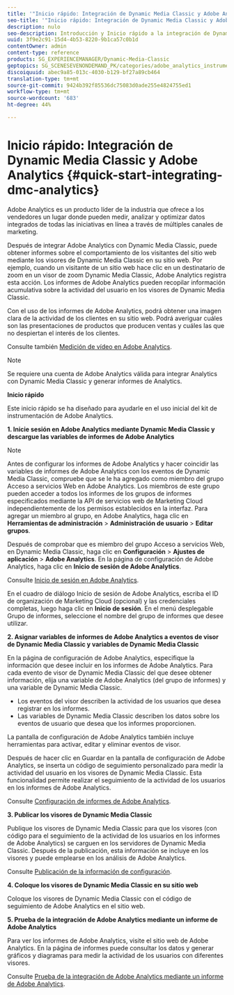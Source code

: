 ```yaml
---
title: '"Inicio rápido: Integración de Dynamic Media Classic y Adobe Analytics "'
seo-title: '"Inicio rápido: Integración de Dynamic Media Classic y Adobe Analytics "'
description: nulo
seo-description: Introducción y Inicio rápido a la integración de Dynamic Media Classic y Adobe Analytics para ayudarle en el uso inicial.
uuid: 3f9e2c91-15d4-4b53-8220-9b1ca57c0b1d
contentOwner: admin
content-type: reference
products: SG_EXPERIENCEMANAGER/Dynamic-Media-Classic
geptopics: SG_SCENESEVENONDEMAND_PK/categories/adobe_analytics_instrumentation_kit
discoiquuid: abec9a85-013c-4030-b129-bf27a89cb464
translation-type: tm+mt
source-git-commit: 9424b392f85536dc75083d0ade255e4824755ed1
workflow-type: tm+mt
source-wordcount: '683'
ht-degree: 44%

---
```



# Inicio rápido: Integración de Dynamic Media Classic y Adobe Analytics {#quick-start-integrating-dmc-analytics}

Adobe Analytics es un producto líder de la industria que ofrece a los vendedores un lugar donde pueden medir, analizar y optimizar datos integrados de todas las iniciativas en línea a través de múltiples canales de marketing.

Después de integrar Adobe Analytics con Dynamic Media Classic, puede obtener informes sobre el comportamiento de los visitantes del sitio web mediante los visores de Dynamic Media Classic en su sitio web. Por ejemplo, cuando un visitante de un sitio web hace clic en un destinatario de zoom en un visor de zoom Dynamic Media Classic, Adobe Analytics registra esta acción. Los informes de Adobe Analytics pueden recopilar información acumulativa sobre la actividad del usuario en los visores de Dynamic Media Classic.

Con el uso de los informes de Adobe Analytics, podrá obtener una imagen clara de la actividad de los clientes en su sitio web. Podrá averiguar cuáles son las presentaciones de productos que producen ventas y cuáles las que no despiertan el interés de los clientes.

Consulte también [Medición de vídeo en Adobe Analytics](https://docs.adobe.com/content/help/en/media-analytics/using/media-overview.html).

>[!NOTE]
>
>Se requiere una cuenta de Adobe Analytics válida para integrar Analytics con Dynamic Media Classic y generar informes de Analytics.

**Inicio rápido**

Este inicio rápido se ha diseñado para ayudarle en el uso inicial del kit de instrumentación de Adobe Analytics.

**1. Inicie sesión en Adobe Analytics mediante Dynamic Media Classic y descargue las variables de informes de Adobe Analytics**

>[!NOTE]
>
>Antes de configurar los informes de Adobe Analytics y hacer coincidir las variables de informes de Adobe Analytics con los eventos de Dynamic Media Classic, compruebe que se le ha agregado como miembro del grupo Acceso a servicios Web en Adobe Analytics. Los miembros de este grupo pueden acceder a todos los informes de los grupos de informes especificados mediante la API de servicios web de Marketing Cloud independientemente de los permisos establecidos en la interfaz. Para agregar un miembro al grupo, en Adobe Analytics, haga clic en **Herramientas de administración** > **Administración de usuario** > **Editar grupos**.

Después de comprobar que es miembro del grupo Acceso a servicios Web, en Dynamic Media Classic, haga clic en **Configuración** > **Ajustes de aplicación** > **Adobe Analytics**. En la página de configuración de Adobe Analytics, haga clic en **Inicio de sesión de Adobe Analytics**.

Consulte [Inicio de sesión en Adobe Analytics](log-analytics.md#log_in_to_adobe_analytics).

En el cuadro de diálogo Inicio de sesión de Adobe Analytics, escriba el ID de organización de Marketing Cloud (opcional) y las credenciales completas, luego haga clic en **Inicio de sesión**. En el menú desplegable Grupo de informes, seleccione el nombre del grupo de informes que desee utilizar.

**2. Asignar variables de informes de Adobe Analytics a eventos de visor de Dynamic Media Classic y variables de Dynamic Media Classic**

En la página de configuración de Adobe Analytics, especifique la información que desee incluir en los informes de Adobe Analytics. Para cada evento de visor de Dynamic Media Classic del que desee obtener información, elija una variable de Adobe Analytics (del grupo de informes) y una variable de Dynamic Media Classic.

* Los eventos del visor describen la actividad de los usuarios que desea registrar en los informes.
* Las variables de Dynamic Media Classic describen los datos sobre los eventos de usuario que desea que los informes proporcionen.

La pantalla de configuración de Adobe Analytics también incluye herramientas para activar, editar y eliminar eventos de visor.

Después de hacer clic en Guardar en la pantalla de configuración de Adobe Analytics, se inserta un código de seguimiento personalizado para medir la actividad del usuario en los visores de Dynamic Media Classic. Esta funcionalidad permite realizar el seguimiento de la actividad de los usuarios en los informes de Adobe Analytics.

Consulte [Configuración de informes de Adobe Analytics](configuring-analytics-reports.md#configuring_adobe_analytics_reports).

**3. Publicar los visores de Dynamic Media Classic**

Publique los visores de Dynamic Media Classic para que los visores (con código para el seguimiento de la actividad de los usuarios en los informes de Adobe Analytics) se carguen en los servidores de Dynamic Media Classic. Después de la publicación, esta información se incluye en los visores y puede emplearse en los análisis de Adobe Analytics.

Consulte [Publicación de la información de configuración](publishing-analytics-configuration-information.md#publishing_adobe_analytics_configuration_information).

**4. Coloque los visores de Dynamic Media Classic en su sitio web**

Coloque los visores de Dynamic Media Classic con el código de seguimiento de Adobe Analytics en el sitio web.

**5. Prueba de la integración de Adobe Analytics mediante un informe de Adobe Analytics**

Para ver los informes de Adobe Analytics, visite el sitio web de Adobe Analytics. En la página de informes puede consultar los datos y generar gráficos y diagramas para medir la actividad de los usuarios con diferentes visores. 

Consulte [Prueba de la integración de Adobe Analytics mediante un informe de Adobe Analytics](testing-integration-viewing-analytics-report.md#testing_the_integration_by_viewing_an_adobe_analytics_report).
